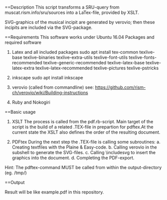 ==Description
This script transforms a SRU-query from muscat.rism.info/sru/sources into a LaTex-file, provided by XSLT.

SVG-graphics of the musical incipit are generated by verovio; then these incipits are included via the SVG-package.


==Requirements
This software works under Ubuntu 16.04
Packages and required software

1. Latex and all included packages
sudo apt install tex-common texlive-base texlive-binaries texlive-extra-utils texlive-font-utils texlive-fonts-recommended texlive-generic-recommended texlive-latex-base texlive-latex-extra texlive-latex-recommended texlive-pictures texlive-pstricks

2. inkscape
sudo apt install inkscape 

3. verovio (called from commandline)
see: https://github.com/rism-ch/verovio/wiki/Building-instructions

4. Ruby and Nokogiri

==Basic usage
1. XSLT
The process is called from the pdf.rb-script. Main target of the script is the build of a related .TEX-file in prepartion for pdftex.At the current state the XSLT also defines the order of the resulting document.

2. PDFtex
During the next step the .TEX-file is calling some subroutines:
a. Creating textfiles with the Plaine & Easy-code.
b. Calling verovio in the subshell to generate the SVG-files.
c. Calling \includesvg to insert the graphics into the document.
d. Completing the PDF-export.

Hint: The pdftex-command MUST be called from within the output-directory (eg. /tmp/)

==Output

Result will be like example.pdf in this repository.
